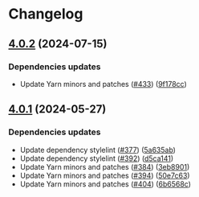 # Changelog

## [4.0.2](https://github.com/kronostechnologies/standards/compare/stylelint-config@v4.0.1...stylelint-config@v4.0.2) (2024-07-15)


### Dependencies updates

* Update Yarn minors and patches ([#433](https://github.com/kronostechnologies/standards/issues/433)) ([9f178cc](https://github.com/kronostechnologies/standards/commit/9f178cc3ab7a01cc9f82e8aa7f49272b0fafaa0f))

## [4.0.1](https://github.com/kronostechnologies/standards/compare/stylelint-config@v4.0.0...stylelint-config@v4.0.1) (2024-05-27)


### Dependencies updates

* Update dependency stylelint ([#377](https://github.com/kronostechnologies/standards/issues/377)) ([5a635ab](https://github.com/kronostechnologies/standards/commit/5a635abb94ec99e57dd29bde9d265f77c21c3d2f))
* Update dependency stylelint ([#392](https://github.com/kronostechnologies/standards/issues/392)) ([d5ca141](https://github.com/kronostechnologies/standards/commit/d5ca141b5e03e7a1a3fe590173a4de75f079195f))
* Update Yarn minors and patches ([#384](https://github.com/kronostechnologies/standards/issues/384)) ([3eb8901](https://github.com/kronostechnologies/standards/commit/3eb8901f3f22897c4abbad4a6121f1cfe2f14cbe))
* Update Yarn minors and patches ([#394](https://github.com/kronostechnologies/standards/issues/394)) ([50e7c63](https://github.com/kronostechnologies/standards/commit/50e7c630d25eee8fef3418647b53ca7d03096f53))
* Update Yarn minors and patches ([#404](https://github.com/kronostechnologies/standards/issues/404)) ([6b6568c](https://github.com/kronostechnologies/standards/commit/6b6568c73608f667f5ed4649cbfdb42838ab0f0e))
